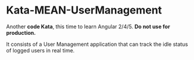 # Kata-MEAN-UserManagement
Another **code Kata**, this time to learn Angular 2/4/5. **Do not use for production.**

It consists of a User Management application that can track the idle status of logged users in real time. 
